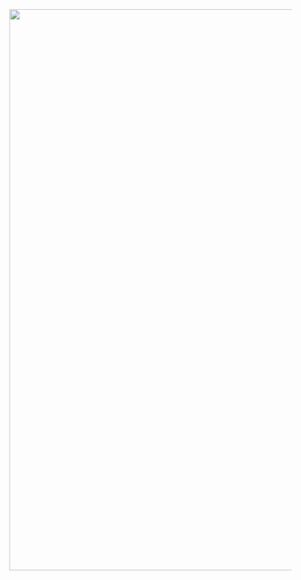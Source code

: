 

<img src="https://img.souche.com/f2e/d3287afe90d7813fbde4d9dad5553709.png" width="1200px" height="1000px">
